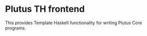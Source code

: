 # Plutus TH frontend

This provides Template Haskell functionality for writing Plutus Core programs.
